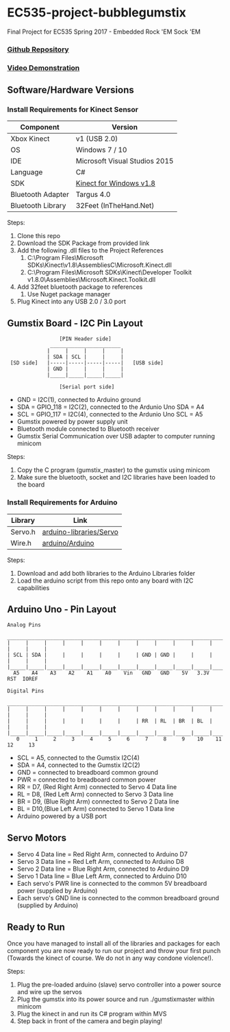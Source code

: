 # EC535-project-bubblegumstix
Final Project for EC535 Spring 2017 - Embedded Rock 'EM Sock 'EM

### [Github Repository](https://github.com/team-bubblegumstix/EC535-project-bubblegumstix)
### [Video Demonstration](https://www.youtube.com/watch?v=RtDk022GyY8)

## Software/Hardware Versions
### Install Requirements for Kinect Sensor
Component           |    Version
------------------- | -------------
Xbox Kinect         |   v1 (USB 2.0)
OS                  |   Windows 7 / 10
IDE                 |   Microsoft Visual Studios 2015
Language            |   C#
SDK                 |   [Kinect for Windows v1.8](https://www.microsoft.com/en-us/download/details.aspx?id=40278)
Bluetooth Adapter   |   Targus 4.0
Bluetooth Library   |   32Feet (InTheHand.Net)

Steps:
1. Clone this repo
1. Download the SDK Package from provided link
1. Add the following .dll files to the Project References
   1. C:\Program Files\Microsoft SDKs\Kinect\v1.8\AssembliesC\Microsoft.Kinect.dll
   1. C:\Program Files\Microsoft SDKs\Kinect\Developer Toolkit v1.8.0\Assemblies\Microsoft.Kinect.Toolkit.dll
1. Add 32feet bluetooth package to references
   1. Use Nuget package manager 
1. Plug Kinect into any USB 2.0 / 3.0 port
      
## Gumstix Board - I2C Pin Layout

```
                 [PIN Header side]
              _______________________
             |     |     |     |     |
             | SDA | SCL |     |     |
 [SD side]   |-----|-----|-----|-----|   [USB side]
             | GND |     |     |     |
             |_____|_____|_____|_____|
             
                 [Serial port side]

```

- GND = I2C(1), connected to Arduino ground
- SDA = GPIO_118 = I2C(2), connected to the Ardunio Uno SDA = A4
- SCL = GPIO_117 = I2C(4), connected to the Ardunio Uno SCL = A5
- Gumstix powered by power supply unit
- Bluetooth module connected to Bluetooth receiver
- Gumstix Serial Communication over USB adapter to computer running minicom

Steps:
1. Copy the C program (gumstix_master) to the gumstix using minicom
1. Make sure the bluetooth, socket and I2C libraries have been loaded to the board

### Install Requirements for Arduino
Library      |    Link
------------ | -------------
Servo.h      |   [arduino-libraries/Servo](https://github.com/arduino-libraries/Servo)
Wire.h       |   [arduino/Arduino](https://github.com/arduino/Arduino/tree/master/hardware/arduino/avr/libraries/Wire)

Steps:
1. Download and add both libraries to the Arduino Libraries folder
1. Load the arduino script from this repo onto any board with I2C capabilities

## Arduino Uno - Pin Layout

```
Analog Pins 
 ___________________________________________________________________________________
|     |     |     |     |     |     |     |     |     |     |     |     |     |     |
| SCL | SDA |     |     |     |     |     | GND | GND |     |     |     |     |     |
|_____|_____|_____|_____|_____|_____|_____|_____|_____|_____|_____|_____|_____|_____|
  A5    A4    A3    A2    A1    A0    Vin   GND   GND    5V   3.3V  RST  IOREF

Digital Pins
 ___________________________________________________________________________________
|     |     |     |     |     |     |     |     |     |     |     |     |     |     |
|     |     |     |     |     |     |     | RR  | RL  | BR  | BL  |     |     |     |
|_____|_____|_____|_____|_____|_____|_____|_____|_____|_____|_____|_____|_____|_____|
   0     1     2     3     4     5     6     7     8     9    10    11    12     13

```

- SCL = A5, connected to the Gumstix I2C(4)
- SDA = A4, connected to the Gumstix I2C(2)
- GND = connected to breadboard common ground
- PWR = connected to breadboard common power
- RR  = D7, (Red Right Arm)  connected to Servo 4 Data line
- RL  = D8, (Red Left Arm)   connected to Servo 3 Data line
- BR  = D9, (Blue Right Arm) connected to Servo 2 Data line
- BL  = D10,(Blue Left Arm)  connected to Servo 1 Data line
- Arduino powered by a USB port

## Servo Motors

- Servo 4 Data line = Red Right Arm,  connected to Arduino D7
- Servo 3 Data line = Red Left Arm,   connected to Arduino D8
- Servo 2 Data line = Blue Right Arm, connected to Arduino D9
- Servo 1 Data line = Blue Left Arm,  connected to Arduino D10
- Each servo's PWR line is connected to the common 5V breadboard power (supplied by Arduino)
- Each servo's GND line is connected to the common breadboard ground (supplied by Arduino)

## Ready to Run
Once you have managed to install all of the libraries and packages for each component you are now ready to run our project and throw your first punch (Towards the kinect of course. We do not in any way condone violence!).

Steps:
1. Plug the pre-loaded arduino (slave) servo controller into a power source and wire up the servos
1. Plug the gumstix into its power source and run ./gumstixmaster within minicom
1. Plug the kinect in and run its C# program within MVS
1. Step back in front of the camera and begin playing!

